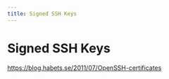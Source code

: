 ```yaml
---
title: Signed SSH Keys
---
```


# Signed SSH Keys

https://blog.habets.se/2011/07/OpenSSH-certificates

